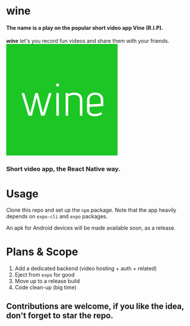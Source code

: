 # wine

#### The name is a play on the popular short video app Vine (R.I.P).
_**wine**_ let's you record fun videos and share them with your friends.
<br>
![wine-icon](./assets/images/wine-ico.png)

### Short video app, the React Native way.

# Usage

Clone this repo and set up the `npm` package. 
Note that the app heavily depends on `expo-cli` and `expo` packages.

An apk for Android devices will be made available soon, as a release.

# Plans & Scope

1. Add a dedicated backend (video hosting + auth + related)
2. Eject from `expo` for good
3. Move up to a release build
4. Code clean-up (big time)

## Contributions are welcome, if you like the idea, don't forget to star the repo.